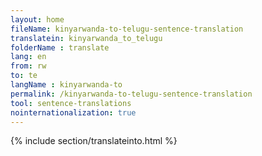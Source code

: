 ```yaml
---
layout: home
fileName: kinyarwanda-to-telugu-sentence-translation
translatein: kinyarwanda_to_telugu
folderName : translate
lang: en
from: rw
to: te
langName : kinyarwanda-to
permalink: /kinyarwanda-to-telugu-sentence-translation
tool: sentence-translations
nointernationalization: true
---
```

{% include section/translateinto.html %}

